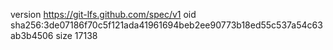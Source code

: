version https://git-lfs.github.com/spec/v1
oid sha256:3de07186f70c5f121ada41961694beb2ee90773b18ed55c537a54c63ab3b4506
size 17138
